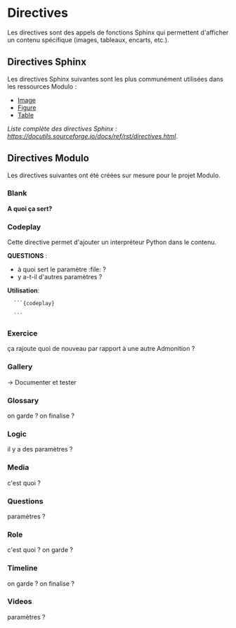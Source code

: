 # Directives

Les directives sont des appels de fonctions Sphinx qui permettent d'afficher un contenu spécifique (images, tableaux, encarts, etc.).

## Directives Sphinx

Les directives Sphinx suivantes sont les plus communément utilisées dans les ressources Modulo :

- [Image](https://docutils.sourceforge.io/docs/ref/rst/directives.html#image)
- [Figure](https://docutils.sourceforge.io/docs/ref/rst/directives.html#figure)
- [Table](https://docutils.sourceforge.io/docs/ref/rst/directives.html#table)

_Liste complète des directives Sphinx : https://docutils.sourceforge.io/docs/ref/rst/directives.html_.

## Directives Modulo

Les directives suivantes ont été créées sur mesure pour le projet Modulo.

### Blank

**A quoi ça sert?**

### Codeplay
Cette directive permet d'ajouter un interpréteur Python dans le contenu.

**QUESTIONS** :  
- à quoi sert le paramètre :file: ?
- y a-t-il d'autres paramètres ?

**Utilisation**: 
````
  ```{codeplay}
    
  ```
````

### Exercice

ça rajoute quoi de nouveau par rapport à une autre Admonition ?

### Gallery

-> Documenter et tester

### Glossary

on garde ? on finalise ?

### Logic

il y a des paramètres ?

### Media

c'est quoi ?

### Questions

paramètres ? 

### Role

c'est quoi ? on garde ?

### Timeline

on garde ? on finalise ?

### Videos

paramètres ?
